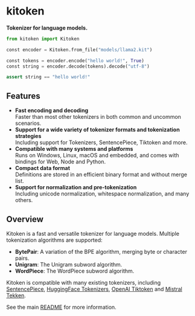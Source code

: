 # kitoken

**Tokenizer for language models.**

```py
from kitoken import Kitoken

const encoder = Kitoken.from_file("models/llama2.kit")

const tokens = encoder.encode("hello world!", True)
const string = encoder.decode(tokens).decode("utf-8")

assert string == "hello world!"
```

## Features

- **Fast encoding and decoding**\
  Faster than most other tokenizers in both common and uncommon scenarios.
- **Support for a wide variety of tokenizer formats and tokenization strategies**\
  Including support for Tokenizers, SentencePiece, Tiktoken and more.
- **Compatible with many systems and platforms**\
  Runs on Windows, Linux, macOS and embedded, and comes with bindings for Web, Node and Python.
- **Compact data format**\
  Definitions are stored in an efficient binary format and without merge list.
- **Support for normalization and pre-tokenization**\
  Including unicode normalization, whitespace normalization, and many others.

## Overview

Kitoken is a fast and versatile tokenizer for language models. Multiple tokenization algorithms are supported:

- **BytePair**: A variation of the BPE algorithm, merging byte or character pairs.
- **Unigram**: The Unigram subword algorithm.
- **WordPiece**: The WordPiece subword algorithm.

Kitoken is compatible with many existing tokenizers,
including [SentencePiece](https://github.com/google/sentencepiece), [HuggingFace Tokenizers](https://github.com/huggingface/tokenizers), [OpenAI Tiktoken](https://github.com/openai/tiktoken) and [Mistral Tekken](https://docs.mistral.ai/guides/tokenization).

See the main [README](//github.com/Systemcluster/kitoken) for more information.

